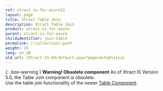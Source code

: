 ```yaml
---
ref: xtract-is-for-azure11
layout: page
title: Xtract Table Join
description: Xtract Table Join
product: xtract-is-for-azure
parent: xtract-is-for-azure
childidentifier: join-table
permalink: /:collection/:path
weight: 15
lang: en_GB
old_url: /Xtract-IS-EN/default.aspx?pageid=tablejoin
---
```


{: .box-warning }
**Warning! Obsolete component** 
As of Xtract IS Version 5.0, the Table Join component is obsolete.<br>
Use the table join functionality of the newer [Table Component](./table/table-joins).
